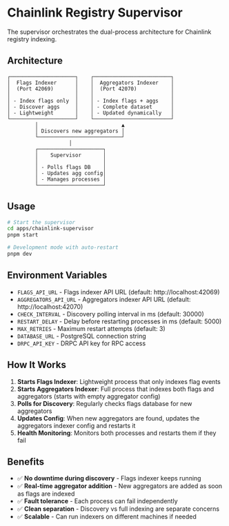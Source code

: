 # Chainlink Registry Supervisor

The supervisor orchestrates the dual-process architecture for Chainlink registry indexing.

## Architecture

```
┌─────────────────────┐    ┌─────────────────────────┐
│  Flags Indexer      │    │  Aggregators Indexer    │
│  (Port 42069)       │    │  (Port 42070)           │
│                     │    │                         │
│ - Index flags only  │    │ - Index flags + aggs    │
│ - Discover aggs     │    │ - Complete dataset      │
│ - Lightweight       │    │ - Updated dynamically   │
└─────────────────────┘    └─────────────────────────┘
         │                           ▲
         │ Discovers new aggregators │
         └───────────────────────────┘
                    │
         ┌─────────────────────┐
         │    Supervisor       │
         │                     │
         │ - Polls flags DB    │
         │ - Updates agg config│
         │ - Manages processes │
         └─────────────────────┘
```

## Usage

```bash
# Start the supervisor
cd apps/chainlink-supervisor
pnpm start

# Development mode with auto-restart
pnpm dev
```

## Environment Variables

- `FLAGS_API_URL` - Flags indexer API URL (default: http://localhost:42069)
- `AGGREGATORS_API_URL` - Aggregators indexer API URL (default: http://localhost:42070)
- `CHECK_INTERVAL` - Discovery polling interval in ms (default: 30000)
- `RESTART_DELAY` - Delay before restarting processes in ms (default: 5000)
- `MAX_RETRIES` - Maximum restart attempts (default: 3)
- `DATABASE_URL` - PostgreSQL connection string
- `DRPC_API_KEY` - DRPC API key for RPC access

## How It Works

1. **Starts Flags Indexer**: Lightweight process that only indexes flag events
2. **Starts Aggregators Indexer**: Full process that indexes both flags and aggregators (starts with empty aggregator config)
3. **Polls for Discovery**: Regularly checks flags database for new aggregators
4. **Updates Config**: When new aggregators are found, updates the aggregators indexer config and restarts it
5. **Health Monitoring**: Monitors both processes and restarts them if they fail

## Benefits

- ✅ **No downtime during discovery** - Flags indexer keeps running
- ✅ **Real-time aggregator addition** - New aggregators are added as soon as flags are indexed
- ✅ **Fault tolerance** - Each process can fail independently
- ✅ **Clean separation** - Discovery vs full indexing are separate concerns
- ✅ **Scalable** - Can run indexers on different machines if needed